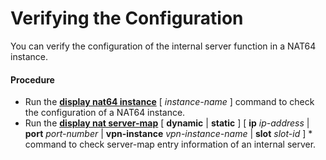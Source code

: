 Verifying the Configuration
===========================

You can verify the configuration of the internal server function in a NAT64 instance.

#### Procedure

* Run the [**display nat64 instance**](cmdqueryname=display+nat64+instance) [ *instance-name* ] command to check the configuration of a NAT64 instance.
* Run the [**display nat server-map**](cmdqueryname=display+nat+server-map) [ **dynamic** | **static** ] [ **ip** *ip-address* | **port** *port-number* | **vpn-instance** *vpn-instance-name* | **slot** *slot-id*  ] \* command to check server-map entry information of an internal server.